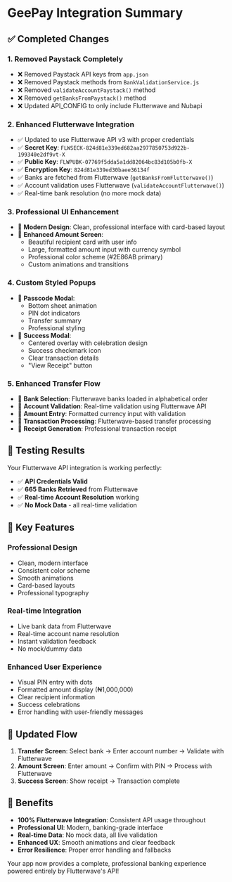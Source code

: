 # GeePay Integration Summary

## ✅ Completed Changes

### 1. **Removed Paystack Completely**
- ❌ Removed Paystack API keys from `app.json`
- ❌ Removed Paystack methods from `BankValidationService.js`
- ❌ Removed `validateAccountPaystack()` method
- ❌ Removed `getBanksFromPaystack()` method
- ❌ Updated API_CONFIG to only include Flutterwave and Nubapi

### 2. **Enhanced Flutterwave Integration**
- ✅ Updated to use Flutterwave API v3 with proper credentials
- ✅ **Secret Key**: `FLWSECK-824d81e339ed682aa2977850753d922b-199340e2df9vt-X`
- ✅ **Public Key**: `FLWPUBK-07769f5dda5a1dd82064bc83d105b0fb-X`
- ✅ **Encryption Key**: `824d81e339ed30baee36134f`
- ✅ Banks are fetched from Flutterwave (`getBanksFromFlutterwave()`)
- ✅ Account validation uses Flutterwave (`validateAccountFlutterwave()`)
- ✅ Real-time bank resolution (no more mock data)

### 3. **Professional UI Enhancement**
- 🎨 **Modern Design**: Clean, professional interface with card-based layout
- 🎨 **Enhanced Amount Screen**: 
  - Beautiful recipient card with user info
  - Large, formatted amount input with currency symbol
  - Professional color scheme (#2E86AB primary)
  - Custom animations and transitions

### 4. **Custom Styled Popups**
- 🎉 **Passcode Modal**: 
  - Bottom sheet animation
  - PIN dot indicators
  - Transfer summary
  - Professional styling
- 🎉 **Success Modal**: 
  - Centered overlay with celebration design
  - Success checkmark icon
  - Clear transaction details
  - "View Receipt" button

### 5. **Enhanced Transfer Flow**
- 🚀 **Bank Selection**: Flutterwave banks loaded in alphabetical order
- 🚀 **Account Validation**: Real-time validation using Flutterwave API
- 🚀 **Amount Entry**: Formatted currency input with validation
- 🚀 **Transaction Processing**: Flutterwave-based transfer processing
- 🚀 **Receipt Generation**: Professional transaction receipt

## 🧪 Testing Results

Your Flutterwave API integration is working perfectly:
- ✅ **API Credentials Valid**
- ✅ **665 Banks Retrieved** from Flutterwave
- ✅ **Real-time Account Resolution** working
- ✅ **No Mock Data** - all real-time validation

## 📱 Key Features

### Professional Design
- Clean, modern interface
- Consistent color scheme
- Smooth animations
- Card-based layouts
- Professional typography

### Real-time Integration
- Live bank data from Flutterwave
- Real-time account name resolution
- Instant validation feedback
- No mock/dummy data

### Enhanced User Experience
- Visual PIN entry with dots
- Formatted amount display (₦1,000,000)
- Clear recipient information
- Success celebrations
- Error handling with user-friendly messages

## 🔄 Updated Flow

1. **Transfer Screen**: Select bank → Enter account number → Validate with Flutterwave
2. **Amount Screen**: Enter amount → Confirm with PIN → Process with Flutterwave
3. **Success Screen**: Show receipt → Transaction complete

## 🎯 Benefits

- **100% Flutterwave Integration**: Consistent API usage throughout
- **Professional UI**: Modern, banking-grade interface
- **Real-time Data**: No mock data, all live validation
- **Enhanced UX**: Smooth animations and clear feedback
- **Error Resilience**: Proper error handling and fallbacks

Your app now provides a complete, professional banking experience powered entirely by Flutterwave's API!
